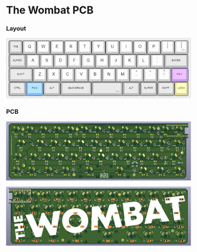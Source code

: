# The Wombat PCB

### Layout

![Wombat LE Layout](img/wombat.png)



### PCB

![Back](img/wombat_pcb_back.png)

![Front](img/wombat_pcb_front.png)
